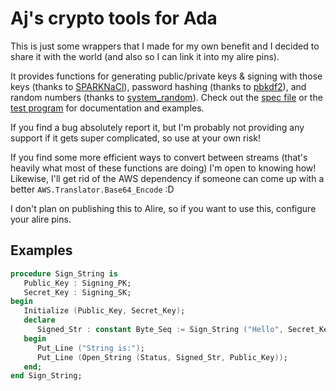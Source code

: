 # Aj's crypto tools for Ada

This is just some wrappers that I made for my own benefit and I decided to share it with the world (and also so I can link it into my alire pins).

It provides functions for generating public/private keys & signing with those keys (thanks to [SPARKNaCl](https://github.com/rod-chapman/SPARKNaCl)), password hashing (thanks to [pbkdf2](https://github.com/AntonMeep/pbkdf2)), and random numbers (thanks to [system_random](https://github.com/AntonMeep/system_random)).  Check out the [spec file](src/cryptools.ads) or the [test program](tests/src/cryptools.ads) for documentation and examples.

If you find a bug absolutely report it, but I'm probably not providing any support if it gets super complicated, so use at your own risk!

If you find some more efficient ways to convert between streams (that's heavily what most of these functions are doing) I'm open to knowing how!  Likewise, I'll get rid of the AWS dependency if someone can come up with a better `AWS.Translator.Base64_Encode` :D

I don't plan on publishing this to Alire, so if you want to use this, configure your alire pins.

## Examples

```ada
procedure Sign_String is
   Public_Key : Signing_PK;
   Secret_Key : Signing_SK;
begin
   Initialize (Public_Key, Secret_Key);
   declare
      Signed_Str : constant Byte_Seq := Sign_String ("Hello", Secret_Key);
   begin
      Put_Line ("String is:");
      Put_Line (Open_String (Status, Signed_Str, Public_Key));
   end;
end Sign_String;
```
